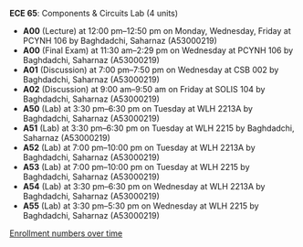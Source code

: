 **ECE 65**: Components & Circuits Lab (4 units)

- **A00** (Lecture) at 12:00 pm–12:50 pm on Monday, Wednesday, Friday at PCYNH 106 by Baghdadchi, Saharnaz (A53000219)
- **A00** (Final Exam) at 11:30 am–2:29 pm on Wednesday at PCYNH 106 by Baghdadchi, Saharnaz (A53000219)
- **A01** (Discussion) at 7:00 pm–7:50 pm on Wednesday at CSB 002 by Baghdadchi, Saharnaz (A53000219)
- **A02** (Discussion) at 9:00 am–9:50 am on Friday at SOLIS 104 by Baghdadchi, Saharnaz (A53000219)
- **A50** (Lab) at 3:30 pm–6:30 pm on Tuesday at WLH 2213A by Baghdadchi, Saharnaz (A53000219)
- **A51** (Lab) at 3:30 pm–6:30 pm on Tuesday at WLH 2215 by Baghdadchi, Saharnaz (A53000219)
- **A52** (Lab) at 7:00 pm–10:00 pm on Tuesday at WLH 2213A by Baghdadchi, Saharnaz (A53000219)
- **A53** (Lab) at 7:00 pm–10:00 pm on Tuesday at WLH 2215 by Baghdadchi, Saharnaz (A53000219)
- **A54** (Lab) at 3:30 pm–6:30 pm on Wednesday at WLH 2213A by Baghdadchi, Saharnaz (A53000219)
- **A55** (Lab) at 3:30 pm–5:30 pm on Wednesday at WLH 2215 by Baghdadchi, Saharnaz (A53000219)

[Enrollment numbers over time](./ECE65.tsv)
